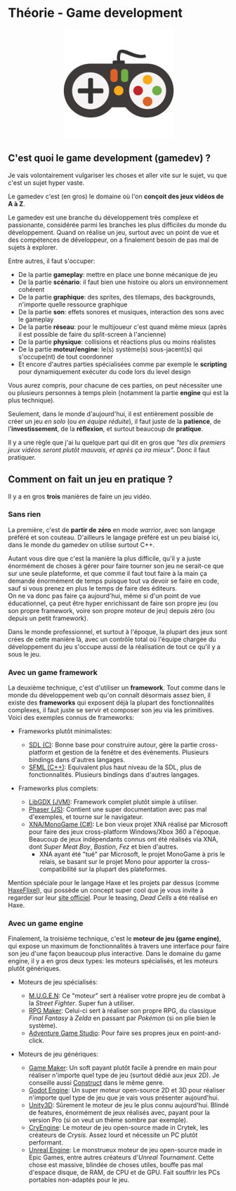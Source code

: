 # Théorie - Game development

<p style="text-align: center">
  <img src="./assets/joystick.png" width="250" height="250" />
</p>

## C'est quoi le game development (gamedev) ?

Je vais volontairement vulgariser les choses et aller vite sur le sujet, vu que c'est un sujet hyper vaste.

Le gamedev c'est (en gros) le domaine où l'on **conçoit des jeux vidéos de A à Z**.

Le gamedev est une branche du développement très complexe et passionante, considérée parmi les branches les plus difficiles du monde du développement. Quand on réalise un jeu, surtout avec un point de vue et des compétences de développeur, on a finalement besoin de pas mal de sujets à explorer.

Entre autres, il faut s'occuper:

- De la partie **gameplay**: mettre en place une bonne mécanique de jeu
- De la partie **scénario**: il faut bien une histoire ou alors un environnement cohérent
- De la partie **graphique**: des sprites, des tilemaps, des backgrounds, n'importe quelle ressource graphique
- De la partie **son**: effets sonores et musiques, interaction des sons avec le gameplay
- De la partie **réseau**: pour le multijoueur c'est quand même mieux (après il est possible de faire du split-screen à l'ancienne)
- De la partie **physique**: collisions et réactions plus ou moins réalistes
- De la partie **moteur/engine**: le(s) système(s) sous-jacent(s) qui s'occupe(nt) de tout coordonner
- Et encore d'autres parties spécialisées comme par exemple le **scripting** pour dynamiquement exécuter du code lors du level design

Vous aurez compris, pour chacune de ces parties, on peut nécessiter une ou plusieurs personnes à temps plein (notamment la partie **engine** qui est la plus technique).

Seulement, dans le monde d'aujourd'hui, il est entièrement possible de créer un jeu *en solo* (ou *en équipe réduite*), il faut juste de la **patience**, de l'**investissement**, de la **réflexion**, et surtout beaucoup de **pratique**.

Il y a une règle que j'ai lu quelque part qui dit en gros que *"tes dix premiers jeux vidéos seront plutôt mauvais, et après ça ira mieux"*.
Donc il faut pratiquer.

## Comment on fait un jeu en pratique ?

Il y a en gros **trois** manières de faire un jeu vidéo.

### Sans rien

La première, c'est de **partir de zéro** en mode *warrior*, avec son langage préféré et son couteau. D'ailleurs le langage préféré est un peu biaisé ici, dans le monde du gamedev on utilise surtout C++.  

Autant vous dire que c'est la manière la plus difficile, qu'il y a juste énormément de choses à gérer pour faire tourner son jeu ne serait-ce que sur une seule plateforme, et que comme il faut tout faire à la main ça demande énormément de temps puisque tout va devoir se faire en code, sauf si vous prenez en plus le temps de faire des éditeurs.  
On ne va donc pas faire ça aujourd'hui, même si d'un point de vue éducationnel, ça peut être hyper enrichissant de faire son propre jeu (ou son propre framework, voire son propre moteur de jeu) depuis zéro (ou depuis un petit framework).  

Dans le monde professionnel, et surtout à l'époque, la plupart des jeux sont crées de cette manière là, avec un contrôle total où l'équipe chargée du développement du jeu s'occupe aussi de la réalisation de tout ce qu'il y a sous le jeu.

### Avec un game framework

La deuxième technique, c'est d'utiliser un **framework**. Tout comme dans le monde du développement web qu'on connaît désormais assez bien, il existe des **frameworks** qui exposent déjà la plupart des fonctionnalités complexes, il faut juste se servir et composer son jeu via les primitives. Voici des exemples connus de frameworks:

- Frameworks plutôt minimalistes:
  - [SDL (C)](https://www.libsdl.org/): Bonne base pour construire autour, gère la partie cross-platform et gestion de la fenêtre et des évènements. Plusieurs bindings dans d'autres langages.
  - [SFML (C++)](https://www.sfml-dev.org/): Equivalent plus haut niveau de la SDL, plus de fonctionnalités. Plusieurs bindings dans d'autres langages.
  
- Frameworks plus complets:
  - [LibGDX (JVM)](https://libgdx.badlogicgames.com/): Framework complet plutôt simple à utiliser.
  - [Phaser (JS)](https://phaser.io/): Contient une super documentation avec pas mal d'exemples, et tourne sur le navigateur.
  - [XNA/MonoGame (C#)](http://www.monogame.net/): Le bon vieux projet XNA réalisé par Microsoft pour faire des jeux cross-platform Windows/Xbox 360 a l'époque. Beaucoup de jeux indépendants connus ont été réalisés via XNA, dont *Super Meat Boy*, *Bastion*, *Fez* et bien d'autres.
    - XNA ayant été "tué" par Microsoft, le projet MonoGame à pris le relais, se basant sur le projet Mono pour apporter la cross-compatibilité sur la plupart des plateformes.

Mention spéciale pour le langage Haxe et les projets par dessus (comme [HaxeFlixel](http://haxeflixel.com/)), qui possède un concept super cool que je vous invite à regarder sur leur [site officiel](https://haxe.org/). Pour le teasing, *Dead Cells* a été réalisé en Haxe.

### Avec un game engine

Finalement, la troisième technique, c'est le **moteur de jeu (game engine)**, qui expose un maximum de fonctionnalités à travers une interface pour faire son jeu d'une façon beaucoup plus interactive. Dans le domaine du game engine, il y a en gros deux types: les moteurs spécialisés, et les moteurs plutôt génériques.

- Moteurs de jeu spécialisés:
  - [M.U.G.E.N](https://fr.wikipedia.org/wiki/MUGEN_(moteur_de_jeu)): Ce "moteur" sert à réaliser votre propre jeu de combat à la *Street Fighter*. Super fun à utiliser.
  - [RPG Maker](http://www.rpgmakerweb.com/): Celui-ci sert à réaliser son propre RPG, du classique *Final Fantasy* à *Zelda* en passant par *Pokémon* (si on plie bien le système).
  - [Adventure Game Studio](http://www.rpgmakerweb.com/): Pour faire ses propres jeux en point-and-click.
  
- Moteurs de jeu génériques:
  - [Game Maker](https://www.yoyogames.com/gamemaker): Un soft payant plutôt facile à prendre en main pour réaliser n'importe quel type de jeu (surtout dédié aux jeux 2D). Je conseille aussi [Construct](https://www.scirra.com/) dans le même genre.
  - [Godot Engine](https://godotengine.org/): Un super moteur open-source 2D et 3D pour réaliser n'importe quel type de jeu que je vais vous présenter aujourd'hui.
  - [Unity3D](https://unity.com/fr): Sûrement le moteur de jeu le plus connu aujourd'hui. Blindé de features, énormément de jeux réalisés avec, payant pour la version Pro (si on veut un thème sombre par exemple).
  - [CryEngine](https://www.cryengine.com/): Le moteur de jeu open-source made in Crytek, les créateurs de *Crysis*. Assez lourd et nécessite un PC plutôt performant.
  - [Unreal Engine](https://www.unrealengine.com/en-US/): Le monstrueux moteur de jeu open-source made in Epic Games, entre autres créateurs d'*Unreal Tournament*. Cette chose est massive, blindée de choses utiles, bouffe pas mal d'espace disque, de RAM, de CPU et de GPU. Fait souffrir les PCs portables non-adaptés pour le jeu. 

